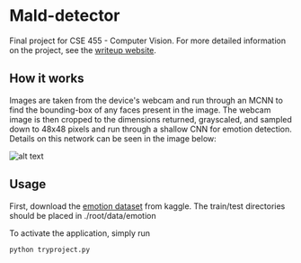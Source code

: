 # Mald-detector
Final project for CSE 455 - Computer Vision. For more detailed information on the project, see the [writeup website](https://sites.google.com/view/malddetector/home#h.60qg80mkvgmn).

## How it works
Images are taken from the device's webcam and run through an MCNN to find the bounding-box of any faces present in the image. The webcam image is then cropped to the dimensions returned, grayscaled, and sampled down to 48x48 pixels and run through a shallow CNN for emotion detection. Details on this network can be seen in the image below:

![alt text](https://github.com/jspaniac/Mald-detector/blob/main/cnn.jpg?raw=true)

## Usage
First, download the [emotion dataset](https://www.kaggle.com/datasets/ananthu017/emotion-detection-fer) from kaggle. The train/test directories should be placed in ./root/data/emotion

To activate the application, simply run
```bash
python tryproject.py
```

